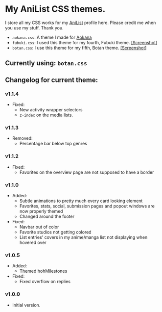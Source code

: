 # My AniList CSS themes.

I store all my CSS works for my [AniList](https://anilist.co/user/Kex1016/) profile here. Please credit me when you use my stuff. Thank you.
- `aokana.css`: A theme I made for [Aokana](https://anilist.co/user/Aokana/)
- `fubuki.css`: I used this theme for my fourth, Fubuki theme. [[Screenshot]](https://files.weebsquad.moe/HQ4OZwEo.png)
- `botan.css`: I use this theme for my fifth, Botan theme. [[Screenshot]](https://files.weebsquad.moe/4dzCM4no.png)

## Currently using: `botan.css`

## Changelog for current theme:
### v1.1.4
- Fixed:
  - New activity wrapper selectors
  - `z-index` on the media lists.

### v1.1.3
- Removed:
  - Percentage bar below top genres

### v1.1.2
- Fixed:
  - Favorites on the overview page are not supposed to have a border

### v1.1.0
- Added:
  - Subtle animations to pretty much every card looking element
  - Favorites, stats, social, submission pages and popout windows are now properly themed
  - Changed around the footer
- Fixed:
  - Navbar out of color
  - Favorite studios not getting colored
  - List entries' covers in my anime/manga list not displaying when hovered over

### v1.0.5
- Added:
  - Themed hohMilestones
- Fixed:
  - Fixed overflow on replies

### v1.0.0
- Initial version.
